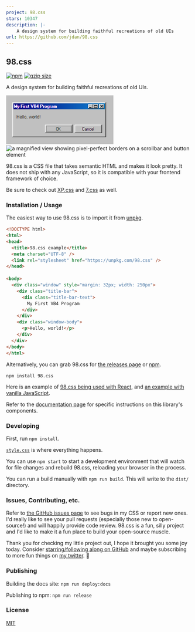 ```yaml
---
project: 98.css
stars: 10347
description: |-
    A design system for building faithful recreations of old UIs
url: https://github.com/jdan/98.css
---
```


## 98.css

[![npm](https://98badges.now.sh/api/version)](http://npm.im/98.css)
[![gzip size](https://98badges.now.sh/api/size)](https://unpkg.com/98.css)

A design system for building faithful recreations of old UIs.

<img alt="a screenshot of a window with the title 'My First VB4 Program' and two buttons OK and Cancel, styled like a Windows 98 dialog" src="https://github.com/jdan/98.css/blob/main/docs/window.png?raw=true" height="133"> <img alt="a magnified view showing pixel-perfect borders on a scrollbar and button element" src="https://github.com/jdan/98.css/blob/main/docs/zoom.png?raw=true?raw=true" height="133">

98.css is a CSS file that takes semantic HTML and makes it look pretty. It does not ship with any JavaScript, so it is compatible with your frontend framework of choice.

Be sure to check out [XP.css](https://botoxparty.github.io/XP.css/) and [7.css](https://khang-nd.github.io/7.css/) as well.

### Installation / Usage

The easiest way to use 98.css is to import it from [unpkg](https://unpkg.com/).

```html
<!DOCTYPE html>
<html>
<head>
  <title>98.css example</title>
  <meta charset="UTF-8" />
  <link rel="stylesheet" href="https://unpkg.com/98.css" />
</head>

<body>
  <div class="window" style="margin: 32px; width: 250px">
    <div class="title-bar">
      <div class="title-bar-text">
        My First VB4 Program
      </div>
    </div>
    <div class="window-body">
      <p>Hello, world!</p>
    </div>
  </div>
</body>
</html>
```

Alternatively, you can grab 98.css for [the releases page](https://github.com/jdan/98.css/releases) or [npm](https://www.npmjs.com/package/98.css).

```
npm install 98.css
```

Here is an example of [98.css being used with React](https://codesandbox.io/s/objective-chandrasekhar-t5t6h?file=/src/index.js), and [an example with vanilla JavaScript](https://codesandbox.io/s/late-sound-miqho?file=/index.html).

Refer to the [documentation page](https://jdan.github.io/98.css/) for specific instructions on this library's components.

### Developing

First, run `npm install`.

[`style.css`](https://github.com/jdan/98.css/blob/main/style.css) is where everything happens.

You can use `npm start` to start a development environment that will watch for file changes and rebuild 98.css, reloading your browser in the process.

You can run a build manually with `npm run build`. This will write to the `dist/` directory.

### Issues, Contributing, etc.

Refer to [the GitHub issues page](https://github.com/jdan/98.css/issues) to see bugs in my CSS or report new ones. I'd really like to see your pull requests (especially those new to open-source!) and will happily provide code review. 98.css is a fun, silly project and I'd like to make it a fun place to build your open-source muscle.

Thank you for checking my little project out, I hope it brought you some joy today. Consider [starring/following along on GitHub](https://github.com/jdan/98.css/stargazers) and maybe subscribing to more fun things on [my twitter](https://twitter.com/jdan). 👋

### Publishing

Building the docs site: `npm run deploy:docs`

Publishing to npm: `npm run release`

### License

[MIT](https://github.com/jdan/98.css/blob/main/LICENSE)

